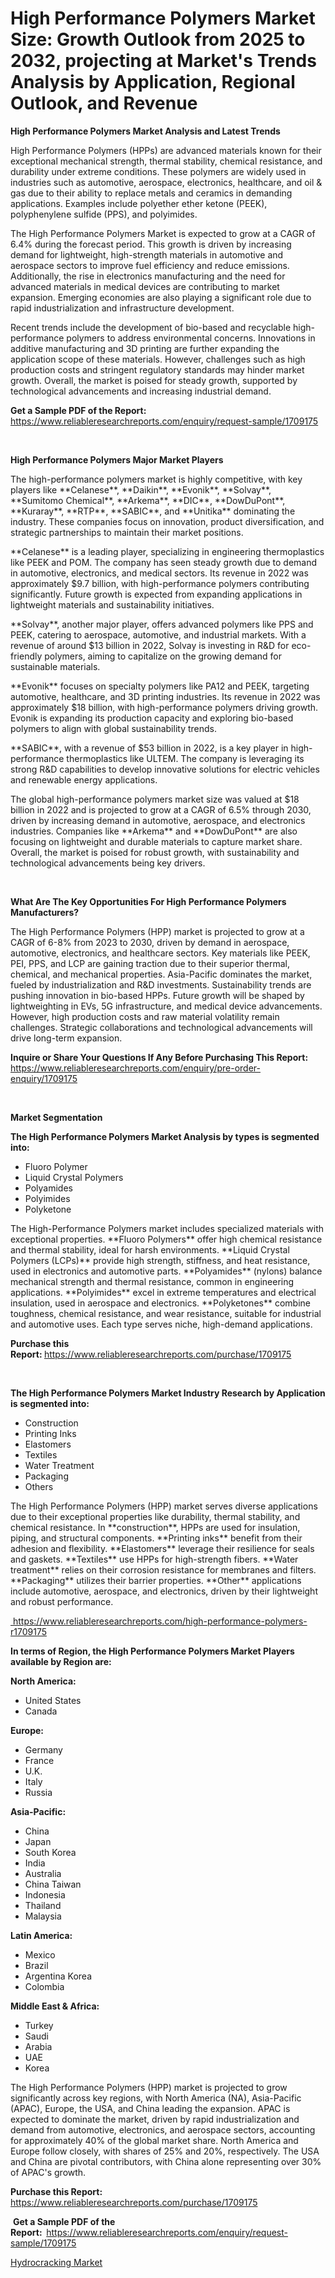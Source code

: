<p><h1>High Performance Polymers Market Size: Growth Outlook from 2025 to 2032, projecting at Market's Trends Analysis by Application, Regional Outlook, and Revenue</h1></p><p><strong>High Performance Polymers Market Analysis and Latest Trends</strong></p>
<p><p>High Performance Polymers (HPPs) are advanced materials known for their exceptional mechanical strength, thermal stability, chemical resistance, and durability under extreme conditions. These polymers are widely used in industries such as automotive, aerospace, electronics, healthcare, and oil & gas due to their ability to replace metals and ceramics in demanding applications. Examples include polyether ether ketone (PEEK), polyphenylene sulfide (PPS), and polyimides.</p><p>The High Performance Polymers Market is expected to grow at a CAGR of 6.4% during the forecast period. This growth is driven by increasing demand for lightweight, high-strength materials in automotive and aerospace sectors to improve fuel efficiency and reduce emissions. Additionally, the rise in electronics manufacturing and the need for advanced materials in medical devices are contributing to market expansion. Emerging economies are also playing a significant role due to rapid industrialization and infrastructure development.</p><p>Recent trends include the development of bio-based and recyclable high-performance polymers to address environmental concerns. Innovations in additive manufacturing and 3D printing are further expanding the application scope of these materials. However, challenges such as high production costs and stringent regulatory standards may hinder market growth. Overall, the market is poised for steady growth, supported by technological advancements and increasing industrial demand.</p></p>
<p><strong>Get a Sample PDF of the Report:&nbsp;</strong> <a href="https://www.reliableresearchreports.com/enquiry/request-sample/1709175?utm_campaign=1581&utm_medium=2&utm_source=Github&utm_content=ia&utm_term=25012025&utm_id=high-performance-polymers">https://www.reliableresearchreports.com/enquiry/request-sample/1709175</a></p>
<p>&nbsp;</p>
<p><strong>High Performance Polymers Major Market Players</strong></p>
<p><p>The high-performance polymers market is highly competitive, with key players like **Celanese**, **Daikin**, **Evonik**, **Solvay**, **Sumitomo Chemical**, **Arkema**, **DIC**, **DowDuPont**, **Kuraray**, **RTP**, **SABIC**, and **Unitika** dominating the industry. These companies focus on innovation, product diversification, and strategic partnerships to maintain their market positions.</p><p>**Celanese** is a leading player, specializing in engineering thermoplastics like PEEK and POM. The company has seen steady growth due to demand in automotive, electronics, and medical sectors. Its revenue in 2022 was approximately $9.7 billion, with high-performance polymers contributing significantly. Future growth is expected from expanding applications in lightweight materials and sustainability initiatives.</p><p>**Solvay**, another major player, offers advanced polymers like PPS and PEEK, catering to aerospace, automotive, and industrial markets. With a revenue of around $13 billion in 2022, Solvay is investing in R&D for eco-friendly polymers, aiming to capitalize on the growing demand for sustainable materials.</p><p>**Evonik** focuses on specialty polymers like PA12 and PEEK, targeting automotive, healthcare, and 3D printing industries. Its revenue in 2022 was approximately $18 billion, with high-performance polymers driving growth. Evonik is expanding its production capacity and exploring bio-based polymers to align with global sustainability trends.</p><p>**SABIC**, with a revenue of $53 billion in 2022, is a key player in high-performance thermoplastics like ULTEM. The company is leveraging its strong R&D capabilities to develop innovative solutions for electric vehicles and renewable energy applications.</p><p>The global high-performance polymers market size was valued at $18 billion in 2022 and is projected to grow at a CAGR of 6.5% through 2030, driven by increasing demand in automotive, aerospace, and electronics industries. Companies like **Arkema** and **DowDuPont** are also focusing on lightweight and durable materials to capture market share. Overall, the market is poised for robust growth, with sustainability and technological advancements being key drivers.</p></p>
<p>&nbsp;</p>
<p><strong>What Are The Key Opportunities For High Performance Polymers Manufacturers?</strong></p>
<p><p>The High Performance Polymers (HPP) market is projected to grow at a CAGR of 6-8% from 2023 to 2030, driven by demand in aerospace, automotive, electronics, and healthcare sectors. Key materials like PEEK, PEI, PPS, and LCP are gaining traction due to their superior thermal, chemical, and mechanical properties. Asia-Pacific dominates the market, fueled by industrialization and R&D investments. Sustainability trends are pushing innovation in bio-based HPPs. Future growth will be shaped by lightweighting in EVs, 5G infrastructure, and medical device advancements. However, high production costs and raw material volatility remain challenges. Strategic collaborations and technological advancements will drive long-term expansion.</p></p>
<p><strong>Inquire or Share Your Questions If Any Before Purchasing This Report:</strong> <a href="https://www.reliableresearchreports.com/enquiry/pre-order-enquiry/1709175?utm_campaign=1581&utm_medium=2&utm_source=Github&utm_content=ia&utm_term=25012025&utm_id=high-performance-polymers">https://www.reliableresearchreports.com/enquiry/pre-order-enquiry/1709175</a></p>
<p>&nbsp;</p>
<p><strong>Market Segmentation</strong></p>
<p><strong>The High Performance Polymers Market Analysis by types is segmented into:</strong></p>
<p><ul><li>Fluoro Polymer</li><li>Liquid Crystal Polymers</li><li>Polyamides</li><li>Polyimides</li><li>Polyketone</li></ul></p>
<p><p>The High-Performance Polymers market includes specialized materials with exceptional properties. **Fluoro Polymers** offer high chemical resistance and thermal stability, ideal for harsh environments. **Liquid Crystal Polymers (LCPs)** provide high strength, stiffness, and heat resistance, used in electronics and automotive parts. **Polyamides** (nylons) balance mechanical strength and thermal resistance, common in engineering applications. **Polyimides** excel in extreme temperatures and electrical insulation, used in aerospace and electronics. **Polyketones** combine toughness, chemical resistance, and wear resistance, suitable for industrial and automotive uses. Each type serves niche, high-demand applications.</p></p>
<p><strong>Purchase this Report:&nbsp;</strong><a href="https://www.reliableresearchreports.com/purchase/1709175?utm_campaign=1581&utm_medium=2&utm_source=Github&utm_content=ia&utm_term=25012025&utm_id=high-performance-polymers">https://www.reliableresearchreports.com/purchase/1709175</a></p>
<p>&nbsp;</p>
<p><strong>The High Performance Polymers Market Industry Research by Application is segmented into:</strong></p>
<p><ul><li>Construction</li><li>Printing Inks</li><li>Elastomers</li><li>Textiles</li><li>Water Treatment</li><li>Packaging</li><li>Others</li></ul></p>
<p><p>The High Performance Polymers (HPP) market serves diverse applications due to their exceptional properties like durability, thermal stability, and chemical resistance. In **construction**, HPPs are used for insulation, piping, and structural components. **Printing inks** benefit from their adhesion and flexibility. **Elastomers** leverage their resilience for seals and gaskets. **Textiles** use HPPs for high-strength fibers. **Water treatment** relies on their corrosion resistance for membranes and filters. **Packaging** utilizes their barrier properties. **Other** applications include automotive, aerospace, and electronics, driven by their lightweight and robust performance.</p></p>
<p><a href="https://www.reliableresearchreports.com/high-performance-polymers-r1709175?utm_campaign=1581&utm_medium=2&utm_source=Github&utm_content=ia&utm_term=25012025&utm_id=high-performance-polymers">&nbsp;https://www.reliableresearchreports.com/high-performance-polymers-r1709175</a></p>
<p><strong>In terms of Region, the High Performance Polymers Market Players available by Region are:</strong></p>
<p>
    <p> <strong> North America: </strong>
        <ul>
            <li>United States</li>
            <li>Canada</li>
        </ul>
        </p> 
    <p> <strong> Europe: </strong>
        <ul>
            <li>Germany</li>
            <li>France</li>
            <li>U.K.</li>
            <li>Italy</li>
            <li>Russia</li>
        </ul>
        </p> 
    <p> <strong> Asia-Pacific: </strong>
        <ul>
            <li>China</li>
            <li>Japan</li>
            <li>South Korea</li>
            <li>India</li>
            <li>Australia</li>
            <li>China Taiwan</li>
            <li>Indonesia</li>
            <li>Thailand</li>
            <li>Malaysia</li>
        </ul>
        </p> 
    <p> <strong> Latin America: </strong>
        <ul>
            <li>Mexico</li>
            <li>Brazil</li>
            <li>Argentina Korea</li>
            <li>Colombia</li>
        </ul>
        </p> 
    <p> <strong> Middle East & Africa: </strong>
        <ul>
            <li>Turkey</li>
            <li>Saudi</li>
            <li>Arabia</li>
            <li>UAE</li>
            <li>Korea</li>
        </ul>
    </p>
    </p>
<p><p>The High Performance Polymers (HPP) market is projected to grow significantly across key regions, with North America (NA), Asia-Pacific (APAC), Europe, the USA, and China leading the expansion. APAC is expected to dominate the market, driven by rapid industrialization and demand from automotive, electronics, and aerospace sectors, accounting for approximately 40% of the global market share. North America and Europe follow closely, with shares of 25% and 20%, respectively. The USA and China are pivotal contributors, with China alone representing over 30% of APAC's growth.</p></p>
<p><strong>Purchase this Report: </strong><a href="https://www.reliableresearchreports.com/purchase/1709175?utm_campaign=1581&utm_medium=2&utm_source=Github&utm_content=ia&utm_term=25012025&utm_id=high-performance-polymers">https://www.reliableresearchreports.com/purchase/1709175</a></p>
<p>&nbsp;<strong>Get a Sample PDF of the Report:&nbsp;&nbsp;</strong><a href="https://www.reliableresearchreports.com/enquiry/request-sample/1709175?utm_campaign=1581&utm_medium=2&utm_source=Github&utm_content=ia&utm_term=25012025&utm_id=high-performance-polymers">https://www.reliableresearchreports.com/enquiry/request-sample/1709175</a></p>
<p><strong></strong></p>
<p><p><a href="https://github.com/castoriffic/Market-Research-Report-List-5/blob/main/hydrocracking-market.md?utm_campaign=1581&utm_medium=2&utm_source=Github&utm_content=ia&utm_term=25012025&utm_id=high-performance-polymers">Hydrocracking Market</a></p></p>